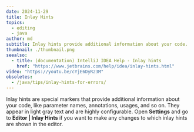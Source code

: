```yaml
---
date: 2024-11-29
title: Inlay Hints
topics:
  - editing
  - java
author: md
subtitle: Inlay hints provide additional information about your code.
thumbnail: ./thumbnail.png
seealso:
  - title: (documentation) IntelliJ IDEA Help - Inlay hints
    href: "https://www.jetbrains.com/help/idea/inlay-hints.html"
video: "https://youtu.be/cYjE6DyR23M"
obsoletes:
  - /java/tips/inlay-hints-for-errors/
---
```


Inlay hints are special markers that provide additional information about your code, like parameter names, annotations, usages, and so on. They appear in light gray text and are highly configurable. Open **Settings** and go to **Editor | Inlay Hints** if you want to make any changes to which inlay hints are shown in the editor.
